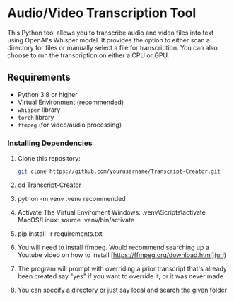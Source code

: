 # Audio/Video Transcription Tool

This Python tool allows you to transcribe audio and video files into text using OpenAI's Whisper model. It provides the option to either scan a directory for files or manually select a file for transcription. You can also choose to run the transcription on either a CPU or GPU.

## Requirements

- Python 3.8 or higher
- Virtual Environment (recommended)
- `whisper` library
- `torch` library
- `ffmpeg` (for video/audio processing)

### Installing Dependencies

1. Clone this repository:
   ```bash
   git clone https://github.com/yourusername/Transcript-Creator.git

2. cd Transcript-Creator

3. python -m venv .venv recommended

4. Activate The Virtual Enviroment
 Windows: .venv\Scripts\activate 
  MacOS/Linux: source .venv/bin/activate 

5. pip install -r requirements.txt

6. You will need to install ffmpeg. Would recommend searching up a Youtube video on how to install
    [https://ffmpeg.org/download.html](url)
   
7. The program will prompt with overriding a prior transcript that's already been created say "yes" if you want to override it, or it was never made

8. You can specify a directory or just say local and search the given folder

